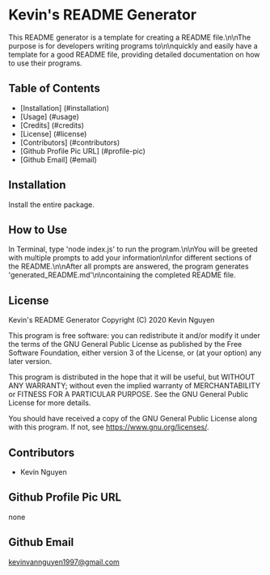 # Kevin's README Generator

This README generator is a template for creating a README file.\n\nThe purpose is for developers writing programs to\n\nquickly and easily have a template for a good README file, providing detailed documentation on how to use their programs.


## Table of Contents
* [Installation] (#installation)
* [Usage] (#usage)
* [Credits] (#credits)
* [License] (#license)
* [Contributors] (#contributors)
* [Github Profile Pic URL] (#profile-pic)
* [Github Email] (#email)


## Installation

Install the entire package.


## How to Use

In Terminal, type 'node index.js' to run the program.\n\nYou will be greeted with multiple prompts to add your information\n\nfor different sections of the README.\n\nAfter all prompts are answered, the program generates 'generated_README.md'\n\ncontaining the completed README file.


## License

Kevin's README Generator
Copyright (C) 2020  Kevin Nguyen

This program is free software: you can redistribute it and/or modify
it under the terms of the GNU General Public License as published by
the Free Software Foundation, either version 3 of the License, or
(at your option) any later version.

This program is distributed in the hope that it will be useful,
but WITHOUT ANY WARRANTY; without even the implied warranty of
MERCHANTABILITY or FITNESS FOR A PARTICULAR PURPOSE.  See the
GNU General Public License for more details.

You should have received a copy of the GNU General Public License
along with this program.  If not, see <https://www.gnu.org/licenses/>.


## Contributors

* Kevin Nguyen


## Github Profile Pic URL

none


## Github Email

kevinvannguyen1997@gmail.com
